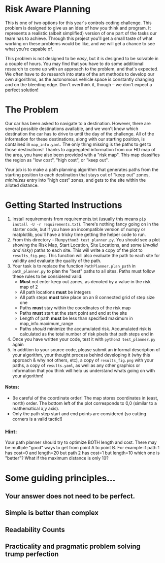 # Risk Aware Planning

This is one of two options for this year's controls coding challenge. This problem is designed to give us an idea of how you think and program. It represents a realistic (albeit simplified) 
version of one part of the tasks our team has to achieve. Through this project you'll get a small taste of what working 
on these problems would be like, and we will get a chance to see what you're capable of.

This problem is not designed to be _easy_, but it is designed to be solvable in a couple
of hours. You may find that you have to do some additional research to come up with an approach 
to the problem, and that's expected. We often have to do research into state of the art methods
to develop our own algorithms, as the autonomous vehicle space is constantly changing and on 
the bleeding edge. Don't overthink it, though – we don't expect a perfect solution!

# The Problem
Our car has been asked to navigate to a destination. However, there are several possible destinations available, and we won't know 
which destination the car has to drive to until the day of the challenge. All of the information for these destinations, along with
our starting position, is contained in `map_info.yaml`. The only thing missing is the paths to get to those destinations! Thanks
to aggregated information from our HD map of the area, you have also been provided with a "risk map". This map classifies the region
as "low cost", "high cost", or "keep out". 

Your job is to make a path planning algorithm that generates paths from the starting position to each destination that stays out of
"keep out" zones, _minimizes_ entry into "high cost" zones, and gets to the site within the alloted distance. 

# Getting Started Instructions

1. Install requirements from requirements.txt (usually this means `pip install -U -r requirements.txt`). There's nothing fancy going on in the starter code, but if you have an incompatible version of numpy or matplotlib, you'll have a tricky time getting the helper code to run.
2. From this directory - Run`python3 test_planner.py`. You should see a plot showing the Risk Map, Start Location, Site Locations, and some (_invalid and risky_) paths to each site. This will write a copy of the plot to `results_fig.png`. This function will also evaluate the path to each site for validity and evaluate the quality of the path.
3. Your task is to replace the function `PathPlanner.plan_path` in `path_planner.py` to plan the "best" paths to all sites. Paths must follow these rules to be considered valid:
    - __Must__ not enter keep out zones, as denoted by a value in the risk map of 2
    - All path locations __must__ be integers
    - All path steps __must__ take place on an 8 connected grid of step size one
    - Paths __must__ stay within the coordinates of the risk map
    - Paths __must__ start at the start point and end at the site
    - Length of path __must__ be less than specified maximum in map_info.maximum_range
    - Paths _should_ minimize the accumulated risk. Accumulated risk is calculated as the total number of risk pixels that path steps end in
4. Once you have written your code, test it with `python3 test_planner.py` again
5. In addition to your source code, please submit an informal description of your algorithm, your thought process behind developing it (why this approach & why not others, etc), a copy of `results_fig.png` with your paths, a copy of `results.yaml`, as well as any other graphics or information that you think will help us understand whats going on with your algorithm!


#### Notes:

- Be careful of the coordinate order! The map stores coordinates in (east, north) order. The bottom left of the plot corresponds to 0,0 (similar to a mathematical x,y axis).
-  Only the path step start and end points are considered (so cutting corners is a valid tactic!)

### Hint:
Your path planner should try to optimize BOTH length and cost. There may be multiple "good" ways to get from point A to point B. For example if path 1 has cost=0 and length=20 but path 2 has cost=1 but length=10 which one is "better"? What if the maximum distance is only 10?


# Some guiding principles...

## Your answer does not need to be perfect.

## Simple is better than complex

## Readability Counts

## Practicality and pragmatic problem solving trump perfection
